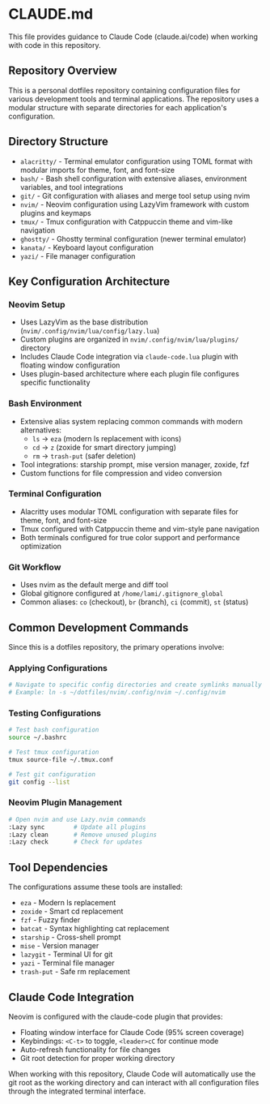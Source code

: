 # CLAUDE.md

This file provides guidance to Claude Code (claude.ai/code) when working with code in this repository.

## Repository Overview

This is a personal dotfiles repository containing configuration files for various development tools and terminal applications. The repository uses a modular structure with separate directories for each application's configuration.

## Directory Structure

- `alacritty/` - Terminal emulator configuration using TOML format with modular imports for theme, font, and font-size
- `bash/` - Bash shell configuration with extensive aliases, environment variables, and tool integrations
- `git/` - Git configuration with aliases and merge tool setup using nvim
- `nvim/` - Neovim configuration using LazyVim framework with custom plugins and keymaps
- `tmux/` - Tmux configuration with Catppuccin theme and vim-like navigation
- `ghostty/` - Ghostty terminal configuration (newer terminal emulator)
- `kanata/` - Keyboard layout configuration
- `yazi/` - File manager configuration

## Key Configuration Architecture

### Neovim Setup
- Uses LazyVim as the base distribution (`nvim/.config/nvim/lua/config/lazy.lua`)
- Custom plugins are organized in `nvim/.config/nvim/lua/plugins/` directory
- Includes Claude Code integration via `claude-code.lua` plugin with floating window configuration
- Uses plugin-based architecture where each plugin file configures specific functionality

### Bash Environment
- Extensive alias system replacing common commands with modern alternatives:
  - `ls` → `eza` (modern ls replacement with icons)
  - `cd` → `z` (zoxide for smart directory jumping)
  - `rm` → `trash-put` (safer deletion)
- Tool integrations: starship prompt, mise version manager, zoxide, fzf
- Custom functions for file compression and video conversion

### Terminal Configuration
- Alacritty uses modular TOML configuration with separate files for theme, font, and font-size
- Tmux configured with Catppuccin theme and vim-style pane navigation
- Both terminals configured for true color support and performance optimization

### Git Workflow
- Uses nvim as the default merge and diff tool
- Global gitignore configured at `/home/lami/.gitignore_global`
- Common aliases: `co` (checkout), `br` (branch), `ci` (commit), `st` (status)

## Common Development Commands

Since this is a dotfiles repository, the primary operations involve:

### Applying Configurations
```bash
# Navigate to specific config directories and create symlinks manually
# Example: ln -s ~/dotfiles/nvim/.config/nvim ~/.config/nvim
```

### Testing Configurations
```bash
# Test bash configuration
source ~/.bashrc

# Test tmux configuration  
tmux source-file ~/.tmux.conf

# Test git configuration
git config --list
```

### Neovim Plugin Management
```bash
# Open nvim and use Lazy.nvim commands
:Lazy sync        # Update all plugins
:Lazy clean       # Remove unused plugins
:Lazy check       # Check for updates
```

## Tool Dependencies

The configurations assume these tools are installed:
- `eza` - Modern ls replacement
- `zoxide` - Smart cd replacement
- `fzf` - Fuzzy finder
- `batcat` - Syntax highlighting cat replacement  
- `starship` - Cross-shell prompt
- `mise` - Version manager
- `lazygit` - Terminal UI for git
- `yazi` - Terminal file manager
- `trash-put` - Safe rm replacement

## Claude Code Integration

Neovim is configured with the claude-code plugin that provides:
- Floating window interface for Claude Code (95% screen coverage)
- Keybindings: `<C-t>` to toggle, `<leader>cC` for continue mode
- Auto-refresh functionality for file changes
- Git root detection for proper working directory

When working with this repository, Claude Code will automatically use the git root as the working directory and can interact with all configuration files through the integrated terminal interface.